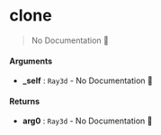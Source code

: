 # clone

> No Documentation 🚧

#### Arguments

- **\_self** : `Ray3d` \- No Documentation 🚧

#### Returns

- **arg0** : `Ray3d` \- No Documentation 🚧